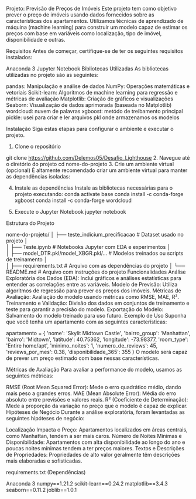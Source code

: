 Projeto: Previsão de Preços de Imóveis
Este projeto tem como objetivo prever o preço de imóveis usando dados fornecidos sobre as características dos apartamentos. Utilizamos técnicas de aprendizado de máquina (machine learning) para construir um modelo capaz de estimar os preços com base em variáveis como localização, tipo de imóvel, disponibilidade e outras.

Requisitos
Antes de começar, certifique-se de ter os seguintes requisitos instalados:

Anaconda 3
Jupyter Notebook 
Bibliotecas Utilizadas
As bibliotecas utilizadas no projeto são as seguintes:

pandas: Manipulação e análise de dados
NumPy: Operações matemáticas e vetoriais
Scikit-learn: Algoritmos de machine learning para regressão e métricas de avaliação
Matplotlib: Criação de gráficos e visualizações
Seaborn: Visualização de dados aprimorada (baseada no Matplotlib)
wordcloud: nuvem de palavras
xgboost: metódo de treibamento principal
pickle: usei para criar e ler arquivos pkl onde armazenamos os modelos

Instalação
Siga estas etapas para configurar o ambiente e executar o projeto.

1. Clone o repositório

git clone https://github.com/Delemos05/Desafio_Lighthouse
2. Navegue até o diretório do projeto
cd nome-do-projeto
3. Crie um ambiente virtual (opcional)
É altamente recomendado criar um ambiente virtual para manter as dependências isoladas:

4. Instale as dependências
Instale as bibliotecas necessárias para o projeto executando:
conda activate base
conda install -c conda-forge xgboost
conda install -c conda-forge wordcloud



5. Execute o Jupyter Notebook 
jupyter notebook

Estrutura do Projeto

nome-do-projeto/
│
├── teste_indicium_precificacao            # Dataset usado no projeto
│              
│
├── Teste.ipynb               # Notebooks Jupyter com EDA e experimentos
│  
│
├── model_DTR.pkl/model_XBGR.pkl/...                     # Modelos treinados ou scripts de treinamento
│         
│
├── requirements.txt            # Arquivo com as dependências do projeto
│
└── README.md                   # Arquivo com instruções do projeto
Funcionalidades
Análise Exploratória dos Dados (EDA): Inclui gráficos e análises estatísticas para entender as correlações entre as variáveis.
Modelo de Previsão: Utiliza algoritmos de regressão para prever os preços dos imóveis.
Métricas de Avaliação: Avaliação do modelo usando métricas como RMSE, MAE, R².
Treinamento e Validação: Divisão dos dados em conjuntos de treinamento e teste para garantir a precisão do modelo.
Exportação do Modelo: Salvamento do modelo treinado para uso futuro.
Exemplo de Uso
Suponha que você tenha um apartamento com as seguintes características:


apartamento = {
    'nome': 'Skylit Midtown Castle',
    'bairro_group': 'Manhattan',
    'bairro': 'Midtown',
    'latitude': 40.75362,
    'longitude': -73.98377,
    'room_type': 'Entire home/apt',
    'minimo_noites': 1,
    'numero_de_reviews': 45,
    'reviews_por_mes': 0.38,
    'disponibilidade_365': 355
}
O modelo será capaz de prever um preço estimado com base nessas características.

Métricas de Avaliação
Para avaliar a performance do modelo, usamos as seguintes métricas:

RMSE (Root Mean Squared Error): Mede o erro quadrático médio, dando mais peso a grandes erros.
MAE (Mean Absolute Error): Média do erro absoluto entre previsões e valores reais.
R² (Coeficiente de Determinação): Mede a proporção da variação no preço que o modelo é capaz de explicar.
Hipóteses de Negócio
Durante a análise exploratória, foram levantadas as seguintes hipóteses de negócio:

Localização Impacta o Preço: Apartamentos localizados em áreas centrais, como Manhattan, tendem a ser mais caros.
Número de Noites Mínimas e Disponibilidade: Apartamentos com alta disponibilidade ao longo do ano e poucas noites mínimas tendem a ter preços maiores.
Textos e Descrições de Propriedades: Propriedades de alto valor geralmente têm descrições mais elaboradas e sofisticadas.

requirements.txt (Dependências)

Anaconda 3
numpy==1.21.2
scikit-learn==0.24.2
matplotlib==3.4.3
seaborn==0.11.2
joblib==1.0.1
